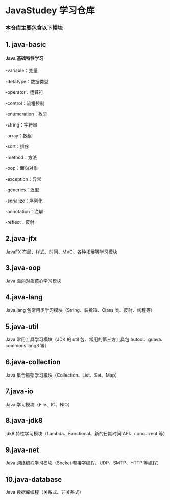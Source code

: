 # JavaStudey 学习仓库

### 本仓库主要包含以下模块

## 1. java-basic

#### Java 基础特性学习  

-variable：变量

-detatype：数据类型

-operator：运算符

-control：流程控制

-enumeration：枚举

-string：字符串

-array：数组

-sort：排序

-method：方法

-oop：面向对象

-exception：异常

-generics：泛型

-serialize：序列化

-annotation：注解

-reflect：反射


## 2.java-jfx

JavaFX 布局、样式、时间、MVC、各种拓展等学习模块

## 3.java-oop

Java 面向对象核心学习模块

## 4.java-lang

Java.lang 包常用类学习模块（String、装拆箱、Class 类、反射、线程等）

## 5.java-util

Java 常用工具学习模块（JDK 的 util 包、常用的第三方工具包 hutool、guava、commons lang3 等）

## 6.java-collection

Java 集合框架学习模块（Collection、List、Set、Map）

## 7.java-io

Java 学习模块（File、IO、NIO）

## 8.java-jdk8

jdk8 特性学习模块（Lambda、Functional、新的日期时间 API、concurrent 等）

## 9.java-net

Java 网络编程学习模块（Socket 套接字编程、UDP、SMTP、HTTP 等编程）

## 10.java-database

Java 数据库编程（关系式、非关系式）
